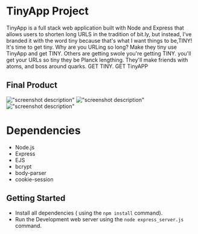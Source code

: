 # TinyApp Project

TinyApp is a full stack web application built with Node and Express that allows users to shorten long URLS in the tradition of bit.ly, but instead, I've branded it with the word tiny because that's what I want things to be,TINY!
It's time to get tiny. Why are you URLing so long? Make they tiny 
use TinyApp and get TINY. Others are getting swole you're getting TINY. 
you'll get your URLs so tiny they be Planck lengthing.
They'll make friends with atoms, and boss around quarks.
GET TINY. 
GET TinyAPP

## Final Product

!["screenshot description"](#)
!["screenshot description"](#)
!["screenshot description"](#)

# Dependencies 

- Node.js
- Express
- EJS
- bcrypt
- body-parser
- cookie-session

## Getting Started

- Install all dependencies ( using the `npm install` command).
- Run the Development web server using the `node express_server.js` command.